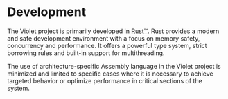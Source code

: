 # Development

The Violet project is primarily developed in [Rust&trade;](https://www.rust-lang.org/).
Rust provides a modern and safe development environment with a focus on memory safety,
concurrency and performance. It offers a powerful type system, strict borrowing rules
and built-in support for multithreading.

The use of architecture-specific Assembly language in the Violet project is minimized and
limited to specific cases where it is necessary to achieve targeted behavior or optimize
performance in critical sections of the system.
